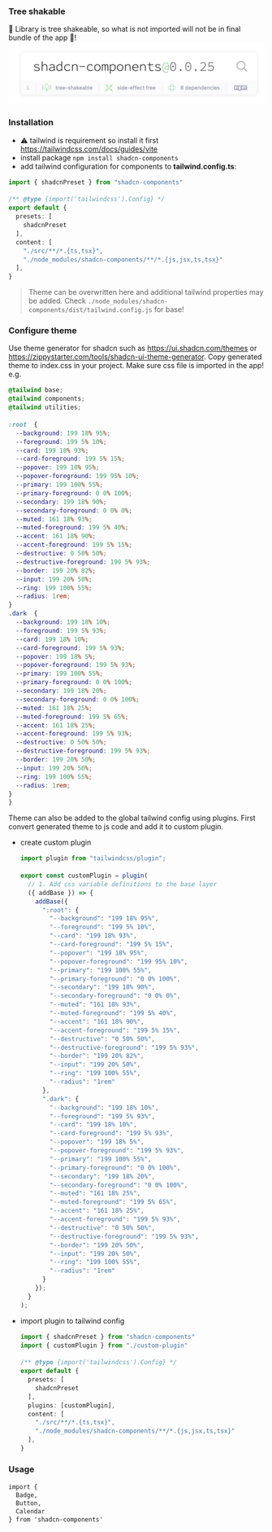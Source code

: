 ### Tree shakable
🌳 Library is tree shakeable, so what is not imported will not be in final bundle of the app 🎉!
![alt text](image.png)

### Installation
* ⚠️ tailwind is requirement so install it first https://tailwindcss.com/docs/guides/vite
* install package
  ```npm install shadcn-components```
* add tailwind configuration for components to **tailwind.config.ts**:
```ts
import { shadcnPreset } from "shadcn-components"

/** @type {import('tailwindcss').Config} */
export default {
  presets: [
    shadcnPreset
  ],
  content: [
    "./src/**/*.{ts,tsx}",
    "./node_modules/shadcn-components/**/*.{js,jsx,ts,tsx}"
  ],
}

```
> Theme can be overwritten here and additional tailwind properties may be added. Check `./node_modules/shadcn-components/dist/tailwind.config.js` for base!

### Configure theme
Use theme generator for shadcn such as https://ui.shadcn.com/themes or https://zippystarter.com/tools/shadcn-ui-theme-generator.
Copy generated theme to index.css in your project. Make sure css file is imported in the app! <br />
e.g. 
```css
@tailwind base;
@tailwind components;
@tailwind utilities;

:root  {
  --background: 199 18% 95%;
  --foreground: 199 5% 10%;
  --card: 199 18% 93%;
  --card-foreground: 199 5% 15%;
  --popover: 199 18% 95%;
  --popover-foreground: 199 95% 10%;
  --primary: 199 100% 55%;
  --primary-foreground: 0 0% 100%;
  --secondary: 199 18% 90%;
  --secondary-foreground: 0 0% 0%;
  --muted: 161 18% 93%;
  --muted-foreground: 199 5% 40%;
  --accent: 161 18% 90%;
  --accent-foreground: 199 5% 15%;
  --destructive: 0 50% 50%;
  --destructive-foreground: 199 5% 93%;
  --border: 199 20% 82%;
  --input: 199 20% 50%;
  --ring: 199 100% 55%;
  --radius: 1rem;
}
.dark  {
  --background: 199 18% 10%;
  --foreground: 199 5% 93%;
  --card: 199 18% 10%;
  --card-foreground: 199 5% 93%;
  --popover: 199 18% 5%;
  --popover-foreground: 199 5% 93%;
  --primary: 199 100% 55%;
  --primary-foreground: 0 0% 100%;
  --secondary: 199 18% 20%;
  --secondary-foreground: 0 0% 100%;
  --muted: 161 18% 25%;
  --muted-foreground: 199 5% 65%;
  --accent: 161 18% 25%;
  --accent-foreground: 199 5% 93%;
  --destructive: 0 50% 50%;
  --destructive-foreground: 199 5% 93%;
  --border: 199 20% 50%;
  --input: 199 20% 50%;
  --ring: 199 100% 55%;
  --radius: 1rem;
}
}
```

Theme can also be added to the global tailwind config using plugins.
First convert generated theme to js code and add it to custom plugin.

* create custom plugin
  ```ts
  import plugin from "tailwindcss/plugin";

  export const customPlugin = plugin(
    // 1. Add css variable definitions to the base layer
    ({ addBase }) => {
      addBase({
        ":root": {
          "--background": "199 18% 95%",
          "--foreground": "199 5% 10%",
          "--card": "199 18% 93%",
          "--card-foreground": "199 5% 15%",
          "--popover": "199 18% 95%",
          "--popover-foreground": "199 95% 10%",
          "--primary": "199 100% 55%",
          "--primary-foreground": "0 0% 100%",
          "--secondary": "199 18% 90%",
          "--secondary-foreground": "0 0% 0%",
          "--muted": "161 18% 93%",
          "--muted-foreground": "199 5% 40%",
          "--accent": "161 18% 90%",
          "--accent-foreground": "199 5% 15%",
          "--destructive": "0 50% 50%",
          "--destructive-foreground": "199 5% 93%",
          "--border": "199 20% 82%",
          "--input": "199 20% 50%",
          "--ring": "199 100% 55%",
          "--radius": "1rem"
        },
        ".dark": {
          "--background": "199 18% 10%",
          "--foreground": "199 5% 93%",
          "--card": "199 18% 10%",
          "--card-foreground": "199 5% 93%",
          "--popover": "199 18% 5%",
          "--popover-foreground": "199 5% 93%",
          "--primary": "199 100% 55%",
          "--primary-foreground": "0 0% 100%",
          "--secondary": "199 18% 20%",
          "--secondary-foreground": "0 0% 100%",
          "--muted": "161 18% 25%",
          "--muted-foreground": "199 5% 65%",
          "--accent": "161 18% 25%",
          "--accent-foreground": "199 5% 93%",
          "--destructive": "0 50% 50%",
          "--destructive-foreground": "199 5% 93%",
          "--border": "199 20% 50%",
          "--input": "199 20% 50%",
          "--ring": "199 100% 55%",
          "--radius": "1rem"
        }
      });
    }
  );
  ```

* import plugin to tailwind config

  ```ts
  import { shadcnPreset } from "shadcn-components"
  import { customPlugin } from "./custom-plugin"

  /** @type {import('tailwindcss').Config} */
  export default {
    presets: [
      shadcnPreset
    ],
    plugins: [customPlugin],
    content: [
      "./src/**/*.{ts,tsx}",
      "./node_modules/shadcn-components/**/*.{js,jsx,ts,tsx}"
    ],
  }
  ```

### Usage
```tsx
import {
  Badge,
  Button,
  Calendar
} from 'shadcn-components'
```
